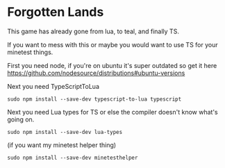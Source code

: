 # Forgotten Lands
 This game has already gone from lua, to teal, and finally TS.

 If you want to mess with this or maybe you would want to use TS for your minetest things.
 
First you need node, if you're on ubuntu it's super outdated so get it here https://github.com/nodesource/distributions#ubuntu-versions

Next you need TypeScriptToLua
```
sudo npm install --save-dev typescript-to-lua typescript
```

Next you need Lua types for TS or else the compiler doesn't know what's going on.
```
sudo npm install --save-dev lua-types
```

(if you want my minetest helper thing)
```
sudo npm install --save-dev minetesthelper 
```